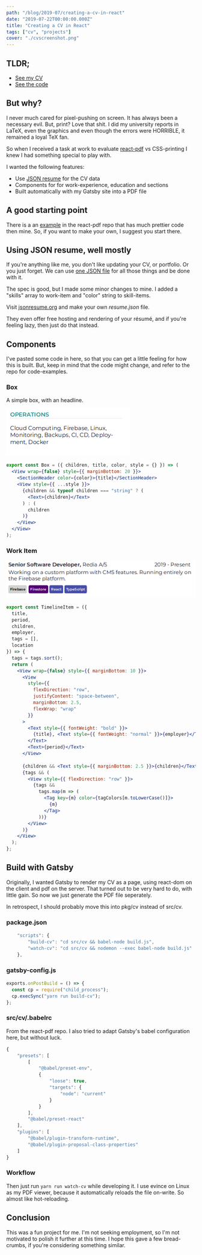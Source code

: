 ```yaml
---
path: "/blog/2019-07/creating-a-cv-in-react"
date: "2019-07-22T00:00:00.000Z"
title: "Creating a CV in React"
tags: ["cv", "projects"]
cover: "./cvscreenshot.png"
---
```


## TLDR;

- [See my CV](/cv.pdf)
- [See the code](https://github.com/andrioid/andri.dk/tree/master/src/cv)

## But why?

I never much cared for pixel-pushing on screen. It has always been a necessary evil. But, print? Love that shit. I did my university reports in LaTeX, even the graphics and even though the errors were HORRIBLE, it remained a loyal TeX fan.

So when I received a task at work to evaluate [react-pdf](https://react-pdf.org/) vs CSS-printing I knew I had something special to play with.

I wanted the following features:

- Use [JSON resume](https://jsonresume.org/schema/) for the CV data
- Components for for work-experience, education and sections
- Built automatically with my Gatsby site into a PDF file

## A good starting point

There is a an [example](https://github.com/diegomura/react-pdf/tree/master/examples/resume) in the react-pdf repo that has much prettier code then mine. So, if you want to make your own, I suggest you start there.

## Using JSON resume, well mostly

If you're anything like me, you don't like updating your CV, or portfolio. Or you just forget. We can use [one JSON file](https://github.com/andrioid/andri.dk/blob/master/src/cv/resume.json) for all those things and be done with it.

The spec is good, but I made some minor changes to mine. I added a "skills" array to work-item and "color" string to skill-items.

Visit [jsonresume.org](https://jsonresume.org) and make your own _resume.json_ file.

They even offer free hosting and rendering of your résumé, and if you're feeling lazy, then just do that instead.

## Components

I've pasted some code in here, so that you can get a little feeling for how this is built. But, keep in mind that the code might change, and refer to the repo for code-examples.

### Box

A simple box, with an headline.

![box with content](box-operations.png)

```jsx
export const Box = ({ children, title, color, style = {} }) => (
  <View wrap={false} style={{ marginBottom: 20 }}>
    <SectionHeader color={color}>{title}</SectionHeader>
    <View style={{ ...style }}>
      {children && typeof children === "string" ? (
        <Text>{children}</Text>
      ) : (
        children
      )}
    </View>
  </View>
);
```

### Work Item

![box with content](experience-item.png)

```jsx
export const TimelineItem = ({
  title,
  period,
  children,
  employer,
  tags = [],
  location
}) => {
  tags = tags.sort();
  return (
    <View wrap={false} style={{ marginBottom: 10 }}>
      <View
        style={{
          flexDirection: "row",
          justifyContent: "space-between",
          marginBottom: 2.5,
          flexWrap: "wrap"
        }}
      >
        <Text style={{ fontWeight: "bold" }}>
          {title}, <Text style={{ fontWeight: "normal" }}>{employer}</Text>
        </Text>
        <Text>{period}</Text>
      </View>

      {children && <Text style={{ marginBottom: 2.5 }}>{children}</Text>}
      {tags && (
        <View style={{ flexDirection: "row" }}>
          {tags &&
            tags.map(m => (
              <Tag key={m} color={tagColors[m.toLowerCase()]}>
                {m}
              </Tag>
            ))}
        </View>
      )}
    </View>
  );
};
```

## Build with Gatsby

Originally, I wanted Gatsby to render my CV as a page, using react-dom on the client and pdf on the server. That turned out to be very hard to do, with little gain. So now we just generate the PDF file seperately.

In retrospect, I should probably move this into pkg/cv instead of src/cv.

### package.json

```js
	"scripts": {
		"build-cv": "cd src/cv && babel-node build.js",
		"watch-cv": "cd src/cv && nodemon --exec babel-node build.js"
	},
```

### gatsby-config.js

```js
exports.onPostBuild = () => {
  const cp = require("child_process");
  cp.execSync("yarn run build-cv");
};
```

### src/cv/.babelrc

From the react-pdf repo. I also tried to adapt Gatsby's babel configuration here, but without luck.

```js
{
	"presets": [
		[
			"@babel/preset-env",
			{
				"loose": true,
				"targets": {
					"node": "current"
				}
			}
		],
		"@babel/preset-react"
	],
	"plugins": [
		"@babel/plugin-transform-runtime",
		"@babel/plugin-proposal-class-properties"
	]
}

```

### Workflow

Then just run `yarn run watch-cv` while developing it. I use evince on Linux as my PDF viewer, because it automatically reloads the file on-write. So almost like hot-reloading.

## Conclusion

This was a fun project for me. I'm not seeking employment, so I'm not motivated to polish it further at this time. I hope this gave a few bread-crumbs, if you're considering something similar.
